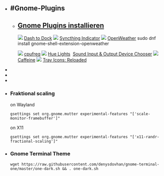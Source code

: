 - ## #Gnome-Plugins
	- ## [Gnome Plugins installieren](https://extensions.gnome.org/#)
	  ![](https://extensions.gnome.org/extension-data/icons/icon_307_2.png) [Dash to Dock](https://extensions.gnome.org/extension/307/dash-to-dock/)
	  ![](https://extensions.gnome.org/extension-data/icons/icon_1070_KXz9hHX.png) [Syncthing Indicator](https://extensions.gnome.org/extension/1070/syncthing-indicator/)
	  ![](https://extensions.gnome.org/extension-data/icons/icon_750.png) [OpenWeather](https://extensions.gnome.org/extension/750/openweather/)
	  sudo dnf install gnome-shell-extension-openweather
	  
	  ![]([https://extensions.gnome.org/extension-data/icons/icon_1082.png](https://extensions.gnome.org/extension-data/icons/icon_1082.png)) [cpufreq]([https://extensions.gnome.org/extension/945/cpu-power-manager/](https://extensions.gnome.org//extension/1082/cpufreq/))
	  ![](https://extensions.gnome.org/extension-data/icons/icon_3737.png) [Hue Lights](https://extensions.gnome.org/extension/3737/hue-lights/)
	  ![]() [Sound Input & Output Device Chooser](https://extensions.gnome.org/extension/906/sound-output-device-chooser/)
	  ![](https://extensions.gnome.org/extension-data/icons/icon_517.png) [Caffeine](https://extensions.gnome.org/extension/517/caffeine/)
	  ![](https://extensions.gnome.org/extension-data/icons/icon_2890.png) [Tray Icons: Reloaded](https://extensions.gnome.org/extension/2890/tray-icons-reloaded/)
-
-
-
- ### Fraktional scaling
  on Wayland
  ```
  gsettings set org.gnome.mutter experimental-features "['scale-monitor-framebuffer']"
  ```
  on X11
  ```
  gsettings set org.gnome.mutter experimental-features "['x11-randr-fractional-scaling']"
  ```
- ### Gnome Terminal Theme
  ```
  wget https://raw.githubusercontent.com/denysdovhan/gnome-terminal-one/master/one-dark.sh && . one-dark.sh
  ```
